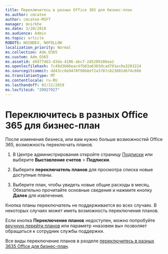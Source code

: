```yaml
---
title: Переключитесь в разных Office 365 для бизнес-план
ms.author: cmcatee
author: cmcatee-MSFT
manager: mnirkhe
ms.date: 3/20/2018
ms.audience: Admin
ms.topic: article
ROBOTS: NOINDEX, NOFOLLOW
localization_priority: Normal
ms.collection: Adm_O365
ms.custom: Adm_O365
ms.assetid: 49d77463-d3da-4106-abcf-2d5209106ea2
ms.openlocfilehash: 7c49d3b06eac4fb03a6303dcad701ec0a3203224
ms.sourcegitcommit: dd43cc0a9470f98b8ef2a3787c823801d674c666
ms.translationtype: MT
ms.contentlocale: ru-RU
ms.lasthandoff: 02/12/2019
ms.locfileid: "29927927"
---
```

# <a name="switch-to-a-different-office-365-for-business-plan"></a>Переключитесь в разных Office 365 для бизнес-план

После изменения бизнеса, или вам нужно больше возможностей Office 365, возможность переключать планов.
  
1. В Центре администрирования откройте страницу [Подписки](https://go.microsoft.com/fwlink/p/?linkid=842054) или выберите **Выставление счетов** \> **Подписки**.
    
2. Выберите **переключатель планов** для просмотра списка новые доступные планы. 
    
3. Выберите план, чтобы увидеть новые общие расходы в месяц. Обязательно прочитайте основные сведения и нажмите кнопку **Далее** для извлечения. 
    
Кнопка планы переключатель не поддерживается во всех случаях. В некоторых случаях может иметь возможность переключения планов.
  
Если кнопка **Переключение планов** недоступен, можно попробуйте [вручную перейти планов](https://support.office.com/article/eb0d0680-5677-41a0-8c46-4b9d47f1c209) или параметр «назовем вы» позволяет обращаться к сотрудник службы поддержки. 
  
Все виды переключение планов в разделе [переключитесь в разных 3635 Office для бизнес-план](https://support.office.com/article/49d77463-d3da-4106-abcf-2d5209106ea2).
  

